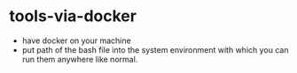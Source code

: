 # tools-via-docker  
- have docker on your machine
- put path of the bash file into the system environment with which you can run them anywhere like normal.
